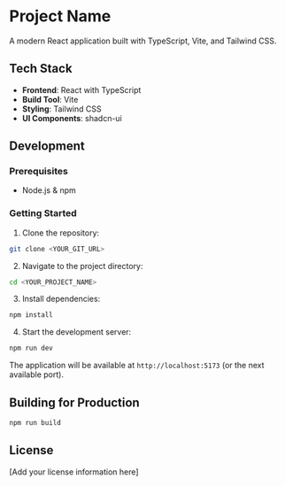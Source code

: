 # Project Name

A modern React application built with TypeScript, Vite, and Tailwind CSS.

## Tech Stack

- **Frontend**: React with TypeScript
- **Build Tool**: Vite
- **Styling**: Tailwind CSS
- **UI Components**: shadcn-ui

## Development

### Prerequisites

- Node.js & npm

### Getting Started

1. Clone the repository:
```sh
git clone <YOUR_GIT_URL>
```

2. Navigate to the project directory:
```sh
cd <YOUR_PROJECT_NAME>
```

3. Install dependencies:
```sh
npm install
```

4. Start the development server:
```sh
npm run dev
```

The application will be available at `http://localhost:5173` (or the next available port).

## Building for Production

```sh
npm run build
```

## License

[Add your license information here]